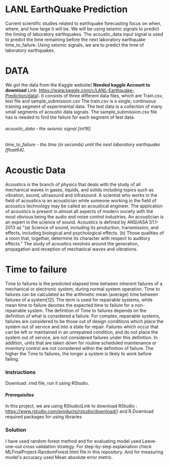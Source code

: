 # LANL EarthQuake Prediction

Current scientific studies related to earthquake forecasting focus on when, where, and how large it will be. We will be using seismic signals to predict the timing of laboratory
earthquakes. The acoustic_data input signal is used to predict the time remaining before the next laboratory earthquake time_to_failure. Using seismic signals, we are to
predict the time of laboratory earthquakes.

# DATA 
We got the data from the Kaggle website( **Needed kaggle Account to download** Link: https://www.kaggle.com/c/LANL-Earthquake-Prediction/data). It consists of three different data files, which are Train.csv, test file and sample_submission.csv
The train.csv is a single, continuous training segment of experimental data. The test data is a collection of many small segments of acoustic data signals. The
sample_submission.csv file has is needed to find the failure for each segment of test data.

###### acoustic_data - the seismic signal [int16]
###### time_to_failure - the time (in seconds) until the next laboratory earthquake [float64].

# Acoustic Data 
Acoustics is the branch of physics that deals with the study of all mechanical waves in gases, liquids, and solids including topics such as vibration, sound, ultrasound and
infrasound. A scientist who works in the field of acoustics is an acoustician while someone working in the field of acoustics technology may be called an acoustical
engineer. The application of acoustics is present in almost all aspects of modern society with the most obvious being the audio and noise control industries. An acoustician is an
expert in the science of sound. Acoustics is defined by ANSI/ASA S1.1-2013 as "(a) Science of sound, including its production, transmission, and effects, including
biological and psychological effects. (b) Those qualities of a room that, together, determine its character with respect to auditory effects." The study of acoustics revolves around the
generation, propagation and reception of mechanical waves and vibrations.

# Time to failure

Time to failures is the predicted elapsed time between inherent failures of a mechanical or electronic system, during normal system operation. Time to failures can be
calculated as the arithmetic mean (average) time between failures of a system[12]. The term is used for repairable systems, while mean time to failure denotes the expected
time to failure for a non-repairable system. The definition of Time to failures depends on the definition of what is considered a failure. For complex, repairable systems,
failures are considered to be those out of design conditions which place the system out of service and into a state for repair. Failures which occur that can be left or maintained in
an unrepaired condition, and do not place the system out of service, are not considered failures under this definition. In addition, units that are taken down for routine scheduled
maintenance or inventory control are not considered within the definition of failure. The higher the Time to failures, the longer a system is likely to work before failing.

### Instructions

Download .rmd file, run it using RStudio.

#### Prerequisites

In this project, we are using RStudio(Link to download RStudio : https://www.rstudio.com/products/rstudio/download/) and R.Download required packages for using libraries 

### Solution
I have used random forest method and for evaluating model used Leave-one-out cross validation strategy. For step-by-step explaination check MLFinalProject-RandomForest.html file in this repository. And for measuring model's accuracy used Mean absolute error metric.
